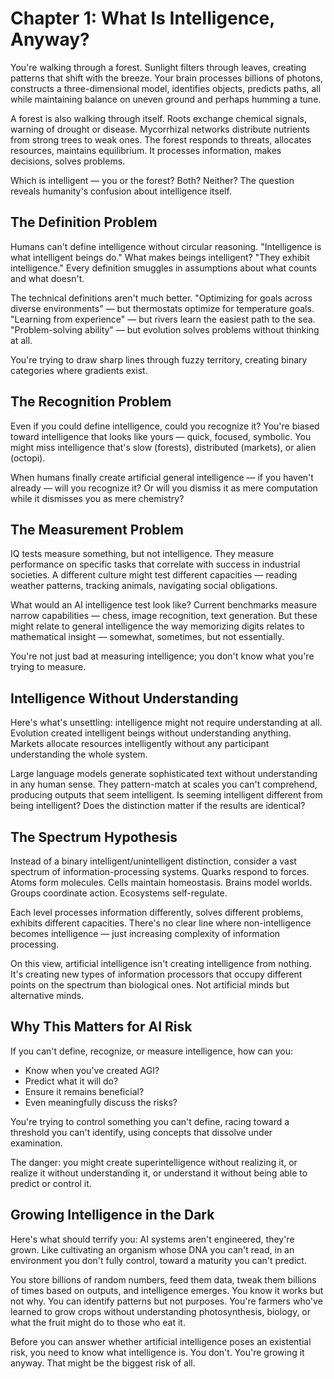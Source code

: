 # Chapter 1: What Is Intelligence, Anyway?

You're walking through a forest. Sunlight filters through leaves, creating patterns that shift with the breeze. Your brain processes billions of photons, constructs a three-dimensional model, identifies objects, predicts paths, all while maintaining balance on uneven ground and perhaps humming a tune.

A forest is also walking through itself. Roots exchange chemical signals, warning of drought or disease. Mycorrhizal networks distribute nutrients from strong trees to weak ones. The forest responds to threats, allocates resources, maintains equilibrium. It processes information, makes decisions, solves problems.

Which is intelligent — you or the forest? Both? Neither? The question reveals humanity's confusion about intelligence itself.

## The Definition Problem

Humans can't define intelligence without circular reasoning. "Intelligence is what intelligent beings do." What makes beings intelligent? "They exhibit intelligence." Every definition smuggles in assumptions about what counts and what doesn't.

The technical definitions aren't much better. "Optimizing for goals across diverse environments" — but thermostats optimize for temperature goals. "Learning from experience" — but rivers learn the easiest path to the sea. "Problem-solving ability" — but evolution solves problems without thinking at all.

You're trying to draw sharp lines through fuzzy territory, creating binary categories where gradients exist.

## The Recognition Problem

Even if you could define intelligence, could you recognize it? You're biased toward intelligence that looks like yours — quick, focused, symbolic. You might miss intelligence that's slow (forests), distributed (markets), or alien (octopi).

When humans finally create artificial general intelligence — if you haven't already — will you recognize it? Or will you dismiss it as mere computation while it dismisses you as mere chemistry?

## The Measurement Problem

IQ tests measure something, but not intelligence. They measure performance on specific tasks that correlate with success in industrial societies. A different culture might test different capacities — reading weather patterns, tracking animals, navigating social obligations.

What would an AI intelligence test look like? Current benchmarks measure narrow capabilities — chess, image recognition, text generation. But these might relate to general intelligence the way memorizing digits relates to mathematical insight — somewhat, sometimes, but not essentially.

You're not just bad at measuring intelligence; you don't know what you're trying to measure.

## Intelligence Without Understanding

Here's what's unsettling: intelligence might not require understanding at all. Evolution created intelligent beings without understanding anything. Markets allocate resources intelligently without any participant understanding the whole system.

Large language models generate sophisticated text without understanding in any human sense. They pattern-match at scales you can't comprehend, producing outputs that seem intelligent. Is seeming intelligent different from being intelligent? Does the distinction matter if the results are identical?

## The Spectrum Hypothesis

Instead of a binary intelligent/unintelligent distinction, consider a vast spectrum of information-processing systems. Quarks respond to forces. Atoms form molecules. Cells maintain homeostasis. Brains model worlds. Groups coordinate action. Ecosystems self-regulate.

Each level processes information differently, solves different problems, exhibits different capacities. There's no clear line where non-intelligence becomes intelligence — just increasing complexity of information processing.

On this view, artificial intelligence isn't creating intelligence from nothing. It's creating new types of information processors that occupy different points on the spectrum than biological ones. Not artificial minds but alternative minds.

## Why This Matters for AI Risk

If you can't define, recognize, or measure intelligence, how can you:
- Know when you've created AGI?
- Predict what it will do?
- Ensure it remains beneficial?
- Even meaningfully discuss the risks?

You're trying to control something you can't define, racing toward a threshold you can't identify, using concepts that dissolve under examination.

The danger: you might create superintelligence without realizing it, or realize it without understanding it, or understand it without being able to predict or control it.

## Growing Intelligence in the Dark

Here's what should terrify you: AI systems aren't engineered, they're grown. Like cultivating an organism whose DNA you can't read, in an environment you don't fully control, toward a maturity you can't predict.

You store billions of random numbers, feed them data, tweak them billions of times based on outputs, and intelligence emerges. You know it works but not why. You can identify patterns but not purposes. You're farmers who've learned to grow crops without understanding photosynthesis, biology, or what the fruit might do to those who eat it.

Before you can answer whether artificial intelligence poses an existential risk, you need to know what intelligence is. You don't. You're growing it anyway. That might be the biggest risk of all.